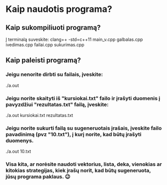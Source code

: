 # Kaip naudotis programa?
## Kaip sukompiliuoti programą?
Į terminalą suveskite: clang++ -std=c++11 main_v.cpp galbalas.cpp ivedimas.cpp failai.cpp sukurimas.cpp
## Kaip paleisti programą?
### Jeigu nenorite dirbti su failais, įveskite:
./a.out
### Jeigu norite skaityti iš "kursiokai.txt" failo ir įrašyti duomenis į pavyzdžiui "rezultatas.txt" failą, įveskite:
./a.out kursiokai.txt rezultatas.txt
### Jeigu norite sukurti failą su sugeneruotais įrašais, įveskite failo pavadinimą (pvz "10.txt"), į kurį norite, kad būtų įrašyti duomenys.
./a.out 10.txt
### Visa kita, ar norėsite naudoti vektorius, lista, deka, vienokias ar kitokias strategijas, kiek įrašų norit, kad būtų sugeneruota, jūsų programa paklaus. :wink:

